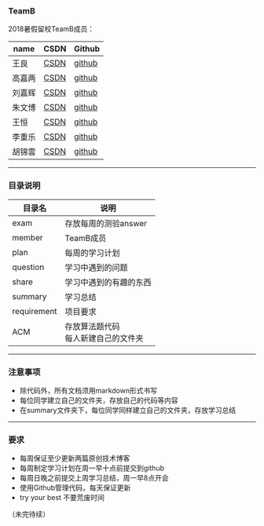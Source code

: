 ### TeamB

2018暑假留校TeamB成员：

name | CSDN | Github
--- | --- | ---
王良 | [CSDN](http://blog.csdn.net/liushall) | [github](https://github.com/niliushall)
高嘉两 | [CSDN](https://blog.csdn.net/aLiegjln) | [github](https://github.com/aliegjln)
刘嘉辉 |[CSDN](https://blog.csdn.net/Holy_666) | [github](https://github.com/H00ly666)
朱文博 | [CSDN](https://blog.csdn.net/weixin_42250655) | [github](https://github.com/zhuwenboa)
王恒 | [CSDN](https://blog.csdn.net/wobushimotou) | [github](https://github.com/wobushimotou)
李重乐 | [CSDN](https://blog.csdn.net/lalala323) | [github](https://github.com/lalahaha323)
胡锦雲 | [CSDN](https://blog.csdn.net/kkkkde) | [github](https://github.com/okokme)

-------

### 目录说明
目录名 | 说明
--- | ---
exam | 存放每周的测验answer
member | TeamB成员
plan | 每周的学习计划
question | 学习中遇到的问题
share | 学习中遇到的有趣的东西
summary | 学习总结
requirement | 项目要求
ACM | 存放算法题代码<br>每人新建自己的文件夹

---------

### 注意事项

- 除代码外，所有文档须用markdown形式书写
- 每位同学建立自己的文件夹，存放自己的代码等内容
- 在summary文件夹下，每位同学同样建立自己的文件夹，存放学习总结

--------

### 要求

- 每周保证至少更新两篇原创技术博客
- 每周制定学习计划在周一早十点前提交到github
- 每周日晚之前提交上周学习总结，周一早8点开会
- 使用Github管理代码，每天保证更新
- try your best 不要荒废时间


（未完待续）
